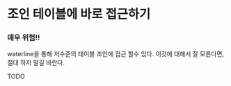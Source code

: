 # 조인 테이블에 바로 접근하기
### 매우 위험!!

waterline을 통해 저수준의 테이블 조인에 접근 할수 있다. 이것에 대해서 잘 모른다면, 절대 하지 말길 바란다.

TODO

<docmeta name="uniqueID" value="joinTables33382">
<docmeta name="displayName" value="Accessing Join Tables">
